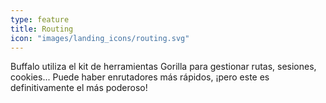 ```yaml
---
type: feature
title: Routing
icon: "images/landing_icons/routing.svg"
---
```


Buffalo utiliza el kit de herramientas Gorilla para gestionar rutas, sesiones, cookies...
Puede haber enrutadores más rápidos, ¡pero este es definitivamente el más poderoso!